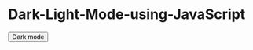 # Dark-Light-Mode-using-JavaScript
<!DOCTYPE html>
<html lang="en">
<head>
    <meta charset="UTF-8">
    <meta name="viewport" content="width=device-width, initial-scale=1.0">
    <title>Learning Java Script from Youtube </title>
    <link rel="stylesheet" href="ytcss.css">
    
</head>
<body>
    <button id="mode">Dark mode</button>
    <script>
             let mode = document.querySelector("#mode");
             let cmode="Light mode";

              mode.addEventListener("mouseover",()=>{
              if (cmode === "Light mode"){ 
              document.querySelector("body").style.backgroundColor="black";
              document.querySelector("#mode").innerText="Light Mode";   
              cmode ="Dark Mode";
    } else {
            document.querySelector("body").style.backgroundColor="white";
            document.querySelector("#mode").style.color="black";
            document.querySelector("#mode").innerText="Dark Mode";   
           cmode="Light mode";
          }
          console.log(cmode);
      });
    </script>
</body>
</html>

